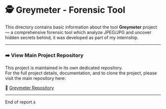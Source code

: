 # 🕵️ Greymeter - Forensic Tool

This directory contains basic information about the tool **Greymeter** project — a comprehensive forensic tool which analyze JPEG/JPG and uncover hidden secrets behind, it was developed as part of my internship.

---

### ➡️ View Main Project Repository

This project is maintained in its own dedicated repository.  
For the full project details, documentation, and to clone the project, please visit the main repository here:

🔗 [Greymeter Repository](https://github.com/ultrew/Greymeter)

---

End of report.s
